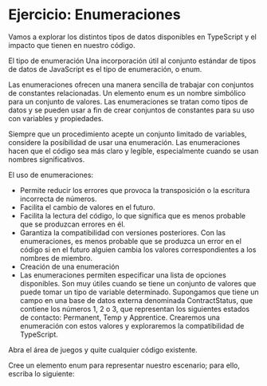# Ejercicio: Enumeraciones

Vamos a explorar los distintos tipos de datos disponibles en TypeScript y el impacto que tienen en nuestro código.

El tipo de enumeración
Una incorporación útil al conjunto estándar de tipos de datos de JavaScript es el tipo de enumeración, o enum.

Las enumeraciones ofrecen una manera sencilla de trabajar con conjuntos de constantes relacionadas. Un elemento enum es un nombre simbólico para un conjunto de valores. Las enumeraciones se tratan como tipos de datos y se pueden usar a fin de crear conjuntos de constantes para su uso con variables y propiedades.

Siempre que un procedimiento acepte un conjunto limitado de variables, considere la posibilidad de usar una enumeración. Las enumeraciones hacen que el código sea más claro y legible, especialmente cuando se usan nombres significativos.

El uso de enumeraciones:

- Permite reducir los errores que provoca la transposición o la escritura incorrecta de números.
- Facilita el cambio de valores en el futuro.
- Facilita la lectura del código, lo que significa que es menos probable que se produzcan errores en él.
- Garantiza la compatibilidad con versiones posteriores. Con las enumeraciones, es menos probable que se produzca un error en el código si en el futuro alguien cambia los valores correspondientes a los nombres de miembro.
- Creación de una enumeración
- Las enumeraciones permiten especificar una lista de opciones disponibles. Son muy útiles cuando se tiene un conjunto de valores que puede tomar un tipo de variable determinado. Supongamos que tiene un campo en una base de datos externa denominada ContractStatus, que contiene los números 1, 2 o 3, que representan los siguientes estados de contacto: Permanent, Temp y Apprentice. Crearemos una enumeración con estos valores y exploraremos la compatibilidad de TypeScript.

Abra el área de juegos y quite cualquier código existente.

Cree un elemento enum para representar nuestro escenario; para ello, escriba lo siguiente:
